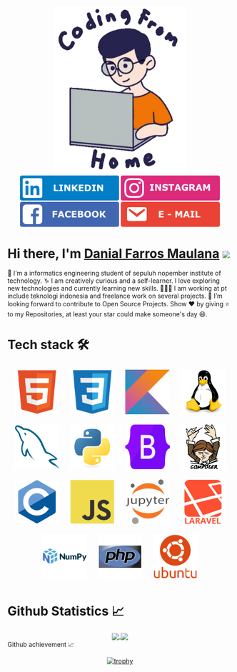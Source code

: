 <div id="header" align="center">
  <img src="./src/Code.svg" width="300"/>
</div>

<div id="badges" align="center">
  <img src="./src/Linkedin.svg" alt="LinkedIn Badge" href ="https://www.linkedin.com/in/danial-farros-maulana-2a46b7212/"/>
  <img src="./src/Instagram.svg" alt="Instagram Badge" href="https://www.instagram.com/danialfarrosmaulana/"/>
  <img src="./src/Facebook.svg" alt="Youtube Badge" href="https://www.facebook.com/danialfarros.maulana/"/>
  <img src="./src/Email.svg" alt="Twitter Badge" href="href=mailto:<nowiki>agentavery@sample.com?subject=hello danial"/>
</div>
</div>

# Hi there, I'm [Danial Farros Maulana](https://www.linkedin.com/in/danial-farros-maulana-2a46b7212/) <img width="30px" src="https://media.giphy.com/media/hvRJCLFzcasrR4ia7z/giphy.gif" /> 
📓 I'm a informatics engineering student of sepuluh nopember institute of technology.
♑ I am creatively curious and a self-learner. I love exploring new technologies and currently learning new skills.
👨🏻‍💻 I am working at pt include teknologi indonesia and freelance work on several projects.
💬 I’m looking forward to contribute to Open Source Projects.
Show ❤ by giving ⭐ to my Repositories, at least your star could make someone's day 😄.

<h1>
  Tech stack 🛠
</h1>
<div align="center" style="display: inline-block">
  <img src="./src/Logohtml5.svg" width="100px" style="margin: 10px">
<img src="./src/LogoCSS.svg" width="100px" style="margin: 10px">
<img src="./src/LogoKotlin.svg" width="100px" style="margin: 10px">
<img src="./src/LogoLinux.svg" width="100px" style="margin: 10px">
<img src="./src/LogoMysql.svg" width="100px" style="margin: 10px">
<img src="./src/LogoPhyton.svg" width="100px" style="margin: 10px">
<img src="./src/LogoBootstrap.svg" width="100px" style="margin: 10px">
<img src="./src/LogoComposser.svg" width="100px" style="margin: 10px">
<img src="./src/LogoC.svg" width="100px" style="margin: 10px">
<img src="./src/LogoJS.svg" width="100px" style="margin: 10px">
<img src="./src/LogoJupyter.svg" width="100px" style="margin: 10px">
<img src="./src/LogoLaravel.svg" width="100px" style="margin: 10px">
<img src="./src/LogoNumpy.svg" width="100px" style="margin: 10px">
<img src="./src/LogoPHP.svg" width="100px" style="margin: 10px">
<img src="./src/LogoUbuntu.svg" width="100px" style="margin: 10px">
</div>

<h1>
  Github Statistics 📈
</h1>
<div align="center"> 
     <a href="">
      <img align="center" src="https://github-readme-stats-sigma-five.vercel.app/api?username=danial921&show_icons=true&include_all_commits=true&count_private=true&theme=react&line_height=40" />
    </a>
    <a href="">
      <img align="center" src="https://github-readme-stats.vercel.app/api/top-langs/?username=danial921&theme=react&line_height=40&hide=css"/>
    </a>
</div

<h1>
  Github achievement 📈
</h1>

<div align="center">

[![trophy](https://github-profile-trophy.vercel.app/?username=ryo-ma&theme=nord&margin-w=15&margin-h=15&row=2&column=3)](https://github.com/ryo-ma/github-profile-trophy)
</div>



